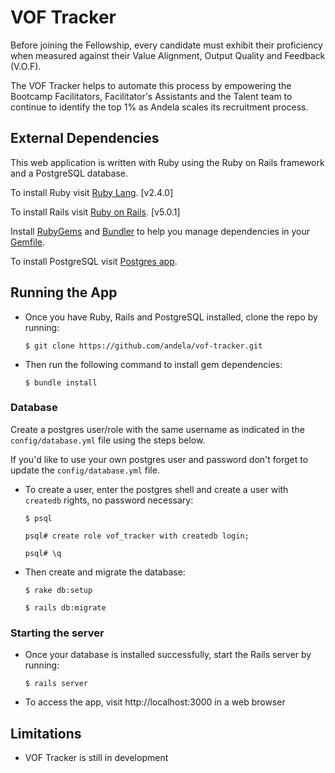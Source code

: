 # VOF Tracker

Before joining the Fellowship, every candidate must exhibit their proficiency when measured against their 
Value Alignment, Output Quality and Feedback (V.O.F). 

The VOF Tracker helps to automate this process by empowering the Bootcamp Facilitators, Facilitator's Assistants 
and the Talent team to continue to identify the top 1% as Andela scales its recruitment process.

## External Dependencies

This web application is written with Ruby using the Ruby on Rails framework and a PostgreSQL database.

To install Ruby visit [Ruby Lang](https://www.ruby-lang.org). [v2.4.0]

To install Rails visit [Ruby on Rails](http://rubyonrails.org/). [v5.0.1]

Install [RubyGems](https://rubygems.org/) and [Bundler](http://bundler.io/) to help you manage dependencies in your [Gemfile](Gemfile).

To install PostgreSQL visit [Postgres app](http://postgresapp.com/).

## Running the App

* Once you have Ruby, Rails and PostgreSQL installed, clone the repo by running:

  ```$ git clone https://github.com/andela/vof-tracker.git```

* Then run the following command to install gem dependencies:

  ```$ bundle install```

### Database

Create a postgres user/role with the same username as indicated in the `config/database.yml` file using the steps below.

If you'd like to use your own postgres user and password don't forget to update the `config/database.yml` file.

* To create a user, enter the postgres shell and create a user with `createdb` rights, no password necessary:

  ```$ psql```

  ```psql# create role vof_tracker with createdb login;```

  ```psql# \q```

* Then create and migrate the database: 

  ```$ rake db:setup```

  ```$ rails db:migrate```

### Starting the server

* Once your database is installed successfully, start the Rails server by running:

  ```$ rails server```

* To access the app, visit http://localhost:3000 in a web browser

## Limitations

* VOF Tracker is still in development
